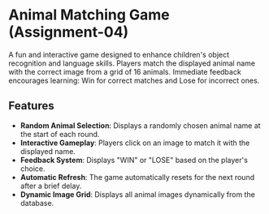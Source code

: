 # Animal Matching Game (Assignment-04)

A fun and interactive game designed to enhance children's object recognition and language skills. 
Players match the displayed animal name with the correct image from a grid of 16 animals. 
Immediate feedback encourages learning: Win for correct matches and Lose for incorrect ones.


## Features 

- **Random Animal Selection**: Displays a randomly chosen animal name at the start of each round.
- **Interactive Gameplay**: Players click on an image to match it with the displayed name.
- **Feedback System**: Displays "WIN" or "LOSE" based on the player's choice.
- **Automatic Refresh**: The game automatically resets for the next round after a brief delay.
- **Dynamic Image Grid**: Displays all animal images dynamically from the database.
